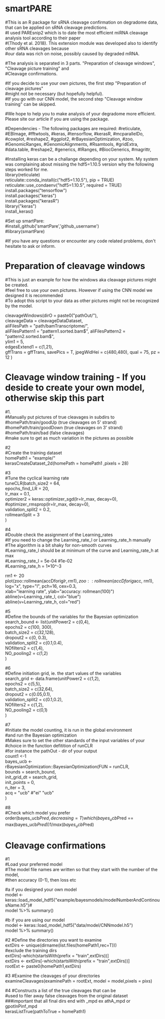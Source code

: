 # smartPARE

#This is an R package for sRNA cleavage confirmation on degradome data, that can be applied on sRNA cleavage predictions.  
#I used PAREsnip2 which is to date the most efficient miRNA cleavage analysis tool according to their paper  
#(Thody et al. 2018). This extension module was developed also to identify other sRNA cleavages because  
#our data was rich on noise, possibly caused by degraded mRNA.  

#The analysis is separated in 3 parts. "Preparation of cleavage windows", "Cleavage picture training" and  
#Cleavage confirmations.  

#If you decide to use your own pictures, the first step "Preparation of cleavage pictures"  
#might not be necessary (but hopefully helpful).  
#If you go with our CNN model, the second step "Cleavage window training" can be skipped.  

#We hope to help you to make analysis of your degradome more efficient. Please site our article if you are using the package.  

#Dependencies - The following packages are required: 
#reticulate,
#EBImage,
#fftwtools,
#keras,
#tensorflow,
#kerasR,
#mcparallelDo,
#cowplot,
#reshape2,
#ggplot2,
#rBayesianOptimization,
#zoo,
#GenomicRanges,
#GenomicAlignments,
#Rsamtools, 
#gridExtra,
#data.table, 
#reshape2,
#generics, 
#IRanges, 
#BiocGenerics, 
#magrittr, 

#Installing keras can be a challange depending on your system. My system was complaining about missing the hdf5=1.10.5 version why the following steps worked for me.   
library(reticulate)  
reticulate::conda_install(c("hdf5=1.10.5"), pip = TRUE)  
reticulate::use_condaenv("hdf5=1.10.5", required = TRUE)  
install.packages("tensorflow")  
install.packages("keras")  
install.packages("kerasR")  
library("keras")  
install_keras()  

#Set up smartPare:  
#install_github('smartPare','github_username')  
#library(smartPare)  

#If you have any questions or encounter any code related problems, don't hesitate to ask or inform.  

# Preparation of cleavage windows
#This is just an example for how the windows aka cleavage pictures might be created.  
#feel free to use your own pictures. However if using the CNN model we designed it is recommended  
#To adopt this script to your data as other pictures might not be recognized by the model.  

cleavageWindows(dirO = paste0("pathOut/"),  
                cleavageData = cleavageDataDataset,  
                aliFilesPath = "path/bamTranscriptome/",  
                aliFilesPattern1 = "pattern1.sorted.bam$",  
                aliFilesPattern2 = "pattern2.sorted.bam$",  
                ylim1 = 5,  
                edgesExtend1 = c(1,21),  
                gffTrans = gffTrans,
                savePics = T,
                jpegWidHei = c(480,480),
                qual = 75,
                pz = 12
)  

# Cleavage window training - If you deside to create your own model, otherwise skip this part  

#1.  
#Manually put pictures of true cleavages in subdirs to  
#homePath/train/goodUp (true cleavages on 5' strand)  
#homePath/train/goodDown (true cleavages on 3' strand)  
#homePath/train/bad (false cleavages)  
#make sure to get as much variation in the pictures as possible  

#2  
#Create the training dataset  
homePath1 = "example/"  
kerasCreateDataset_2d(homePath = homePath1 ,pixels = 28)  

#3  
#Tune the cyclical learning rate  
tuneCLR(batch_size2 = 64,  
        epochs_find_LR = 20,  
        lr_max = 0.1,  
        optimizer2 = keras::optimizer_sgd(lr=lr_max, decay=0), #optimizer_rmsprop(lr=lr_max, decay=0),  
        validation_split2 = 0.2,  
        rollmeanSplit = 3  
)  

#4  
#Double check the assignment of the Learning_rates  
#If you need to change the Learning_rate_l or Learning_rate_h manually  
#The algorithm is a bit shaky for non-smooth curves  
#Learning_rate_l should be at minimum of the curve and Learning_rate_h at max  
#Learning_rate_l = 5e-04 #1e-02  
#Learning_rate_h = 1*10^-3  

rm1 <- 20  
plot(zoo::rollmean(accDforig$lr, rm1),  
     zoo::rollmean(accDforig$acc, rm1),  
     log="x", type="l", pch=16, cex=0.3,  
     xlab="learning rate", ylab="accuracy: rollmean(100)")  
abline(v=Learning_rate_l, col="blue")  
abline(v=Learning_rate_h, col="red")  

#5  
#Define the bounds of the variables for the Bayesian optimization   
search_bound <- list(unitPower2 = c(0,4),  
                     epochs2 = c(100, 300),  
                     batch_size2 = c(32,128),  
                     dropout2 = c(0, 0.3),  
                     validation_split2 = c(0.1,0.4),  
                     NOfilters2 = c(1,4),  
                     NO_pooling2 = c(1,2)  
)  

#6  
#Define initiation grid, ie. the start values of the variables   
search_grid <- data.frame(unitPower2 = c(1,2),  
                          epochs2 = c(5,5),  
                          batch_size2 = c(32,64),  
                          dropout2 = c(0.05,0.1),  
                          validation_split2 = c(0.1,0.2),  
                          NOfilters2 = c(1,2),  
                          NO_pooling2 = c(0,1)  
)  

#7  
#Initiate the model counting, it is run in the global environment  
#and run the Bayesian optimization  
#Makes sure to set the other standards of the input variables of your  
#choice in the function defitition of runCLR  
#for instance the pathOut - dir of your output  
count1 <-1  
bayes_ucb <-  
  rBayesianOptimization::BayesianOptimization(FUN = runCLR,   
                       bounds = search_bound,   
                       init_grid_dt = search_grid,   
                       init_points = 0,  
                       n_iter = 3,  
                       acq =  "ucb" #"ei" "ucb"  
  )  

#8  
#Check which model you prefer  
order(bayes_ucb$Pred, decreasing = T)  
which(bayes_ucb$Pred == max(bayes_ucb$Pred))  
1/max(bayes_ucb$Pred)  

# Cleavage confirmations  

#1  
#Load your preferred model  
#The model file names are written so that they start with the number of the model,  
#then accuracy (0-1), then loss etc  

#a if you designed your own model  
model <- keras::load_model_hdf5("example/bayesmodels/modelNumberAndContinousName.h5")#  
model %>% summary()  

#b if you are using our model  
model <- keras::load_model_hdf5("data/model/CNNmodel.h5")  
model %>% summary()  

#2
#Define the directories you want to examine  
extDirs <- unique(dirname(list.files(homePath1,rec=T)))  
#exclude the training dirs  
extDirs[-which(startsWith(prefix = "train",extDirs))]  
extDirs <- extDirs[-which(startsWith(prefix = "train",extDirs))]  
rootExt <- paste0(homePath1,extDirs)  

#3
#Examine the cleavages of your directories  
examineCleavages(examinePath = rootExt, model = model,pixels = pixs)  

#4 
#Constructs a list of the true cleavages that can be  
#used to filer away false cleavages from the original dataset    
###important that all final dirs end with _mpd ex athA_mpd or gpotInPinf_mpd  
kerasListTrue(pathToTrue = homePath1)  
